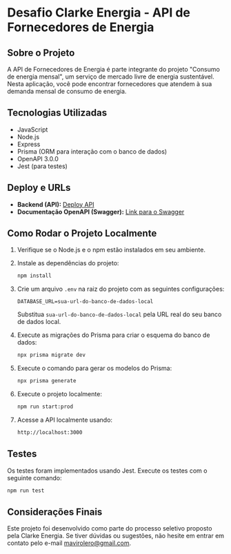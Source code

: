 
# Desafio Clarke Energia - API de Fornecedores de Energia

## Sobre o Projeto

A API de Fornecedores de Energia é parte integrante do projeto "Consumo de energia mensal", um serviço de mercado livre de energia sustentável. Nesta aplicação, você pode encontrar fornecedores que atendem à sua demanda mensal de consumo de energia.

## Tecnologias Utilizadas

- JavaScript
- Node.js
- Express
- Prisma (ORM para interação com o banco de dados)
- OpenAPI 3.0.0
- Jest (para testes)

## Deploy e URLs

- **Backend (API):** [Deploy API](https://desafio-clarke-energia-backend-3ueh.vercel.app/)
- **Documentação OpenAPI (Swagger):** [Link para o Swagger](https://app.swaggerhub.com/apis-docs/MVRFULLSTACKDEV/Clarke-api/1.0.0)

## Como Rodar o Projeto Localmente

1. Verifique se o Node.js e o npm estão instalados em seu ambiente.

2. Instale as dependências do projeto:

   ```bash
   npm install
   ```

3. Crie um arquivo `.env` na raiz do projeto com as seguintes configurações:

   ```env
   DATABASE_URL=sua-url-do-banco-de-dados-local
   ```

   Substitua `sua-url-do-banco-de-dados-local` pela URL real do seu banco de dados local.

4. Execute as migrações do Prisma para criar o esquema do banco de dados:

   ```bash
   npx prisma migrate dev
   ```

5. Execute o comando para gerar os modelos do Prisma:

   ```bash
   npx prisma generate
   ```

6. Execute o projeto localmente:

    ```bash
    npm run start:prod
    ```

7. Acesse a API localmente usando:

    ```bash
    http://localhost:3000
    ```

## Testes

Os testes foram implementados usando Jest. Execute os testes com o seguinte comando:

```bash
npm run test
```

## Considerações Finais

Este projeto foi desenvolvido como parte do processo seletivo proposto pela Clarke Energia. Se tiver dúvidas ou sugestões, não hesite em entrar em contato pelo e-mail <mavirolero@gmail.com>.
